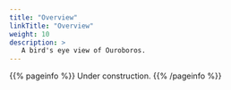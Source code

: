 ```yaml
---
title: "Overview"
linkTitle: "Overview"
weight: 10
description: >
   A bird's eye view of Ouroboros.
---
```


{{% pageinfo %}}
Under construction.
{{% /pageinfo %}}
